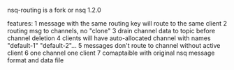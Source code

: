 nsq-routing is a fork or nsq 1.2.0

features:
1 message with the same routing key will route to the same client 
2 routing msg to channels, no "clone"
3 drain channel data to topic before channel deletion
4 clients will have auto-allocated channel with names "default-1" "default-2"...
5 messages don't route to channel without active client
6 one channel one client
7 comaptaible with original nsq message format and data file

